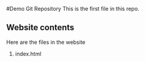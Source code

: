 #Demo Git Repository
This is the first file in this repo.

## Website contents
Here are the files in the website
1. index.html
